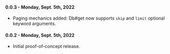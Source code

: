 #### 0.0.3 - Monday, Sept. 5th, 2022

* Paging mechanics added: Db#get now supports `skip` and `limit` optional keyword arguments.
#### 0.0.2 - Monday, Sept. 5th, 2022

* Initial proof-of-concept release.
